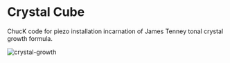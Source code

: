 Crystal Cube
===========

ChucK code for piezo installation incarnation of James Tenney tonal crystal growth formula.

![crystal-growth](https://github.com/ericheep/heep-stack/blob/master/crystal-growth.png)
